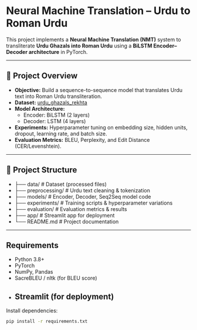 # Neural Machine Translation – Urdu to Roman Urdu  

This project implements a **Neural Machine Translation (NMT)** system to transliterate **Urdu Ghazals into Roman Urdu** using a **BiLSTM Encoder–Decoder architecture** in PyTorch.  

--------------------------------------------------------------------------------------------------------------------------------------------------------

## 🚀 Project Overview  
- **Objective:** Build a sequence-to-sequence model that translates Urdu text into Roman Urdu transliteration.  
- **Dataset:** [urdu_ghazals_rekhta](https://github.com/amir9ume/urdu_ghazals_rekhta)  
- **Model Architecture:**  
  - Encoder: BiLSTM (2 layers)  
  - Decoder: LSTM (4 layers)  
- **Experiments:** Hyperparameter tuning on embedding size, hidden units, dropout, learning rate, and batch size.  
- **Evaluation Metrics:** BLEU, Perplexity, and Edit Distance (CER/Levenshtein).  
--------------------------------------------------------------------------------------------------------------------------------------------------------

## 📂 Project Structure  
- ├── data/ # Dataset (processed files)
- ├── preprocessing/ # Urdu text cleaning & tokenization
- ├── models/ # Encoder, Decoder, Seq2Seq model code
- ├── experiments/ # Training scripts & hyperparameter variations
- ├── evaluation/ # Evaluation metrics & results
- ├── app/ # Streamlit app for deployment
- └── README.md # Project documentation
--------------------------------------------------------------------------------------------------------------------------------------------------------
##  Requirements  
- Python 3.8+  
- PyTorch  
- NumPy, Pandas  
- SacreBLEU / nltk (for BLEU score)  
- Streamlit (for deployment)
  --------------------------------------------------------------------------------------------------------------------------------------------------------

Install dependencies:  
```bash
pip install -r requirements.txt
